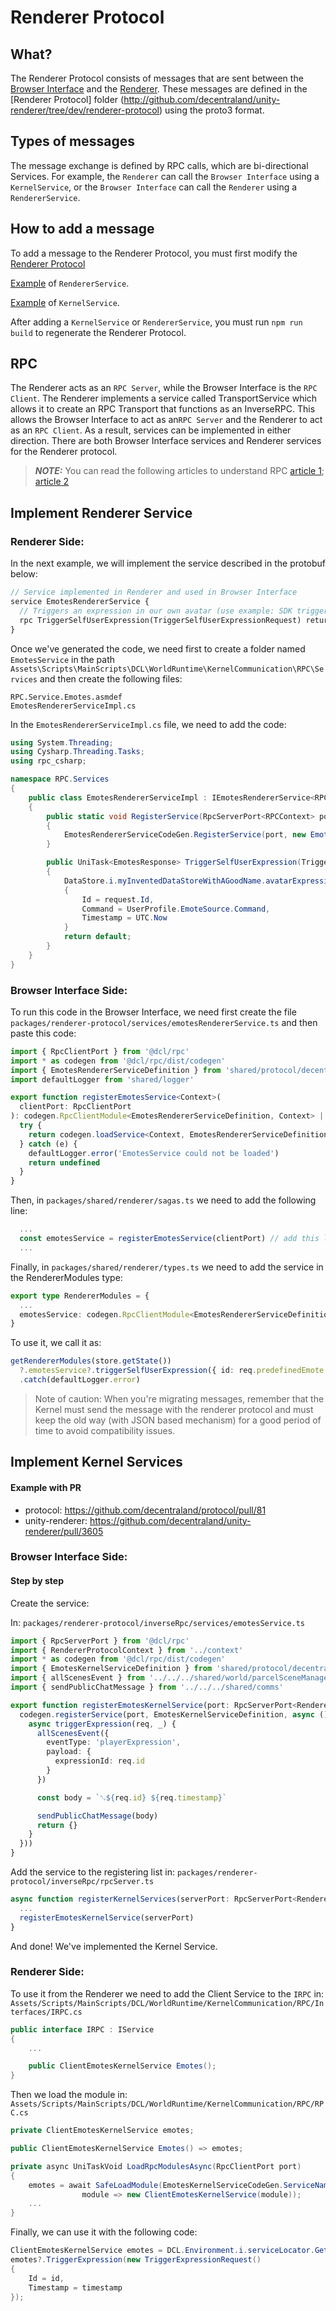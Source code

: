 # Renderer Protocol

## What?

The Renderer Protocol consists of messages that are sent between the [Browser Interface](http://github.com/decentraland/unity-renderer/tree/dev/browser-interface) and the [Renderer](http://github.com/decentraland/unity-renderer/tree/dev/unity-renderer). These messages are defined in the [Renderer Protocol] folder (http://github.com/decentraland/unity-renderer/tree/dev/renderer-protocol) using the proto3 format.

## Types of messages

The message exchange is defined by RPC calls, which are bi-directional Services. For example, the `Renderer` can call the `Browser Interface` using a `KernelService`, or the `Browser Interface` can call the `Renderer` using a `RendererService`.

## How to add a message

To add a message to the Renderer Protocol, you must first modify the [Renderer Protocol](https://github.com/decentraland/unity-renderer/tree/dev/renderer-protocol)

[Example](https://github.com/decentraland/protocol/blob/9fcad98380eb95544e50490cc1213b55e0df1f17/proto/decentraland/renderer/renderer_services/emotes_renderer.proto) of `RendererService`.

[Example](https://github.com/decentraland/protocol/blob/9fcad98380eb95544e50490cc1213b55e0df1f17/proto/decentraland/renderer/kernel_services/analytics.proto) of `KernelService`.

After adding a `KernelService` or `RendererService`, you must run `npm run build` to regenerate the Renderer Protocol.

## RPC

The Renderer acts as an `RPC Server`, while the Browser Interface is the `RPC Client`. The Renderer implements a service called TransportService which allows it to create an RPC Transport that functions as an InverseRPC. This allows the Browser Interface to act as an`RPC Server` and the Renderer to act as an `RPC Client`. As a result, services can be implemented in either direction. There are both Browser Interface services and Renderer services for the Renderer protocol.

> **_NOTE:_**  You can read the following articles to understand RPC [article 1](https://www.techtarget.com/searchapparchitecture/definition/Remote-Procedure-Call-RPC); [article 2](https://grpc.io/docs/what-is-grpc/introduction/)

## Implement Renderer Service
### **Renderer Side:**

In the next example, we will implement the service described in the protobuf below:
```protobuf
// Service implemented in Renderer and used in Browser Interface
service EmotesRendererService {
  // Triggers an expression in our own avatar (use example: SDK triggers a expression)
  rpc TriggerSelfUserExpression(TriggerSelfUserExpressionRequest) returns (EmotesResponse) {}
}
```

Once we've generated the code, we need first to create a folder named `EmotesService` in the path `Assets\Scripts\MainScripts\DCL\WorldRuntime\KernelCommunication\RPC\Services` and then create the following files:
```
RPC.Service.Emotes.asmdef
EmotesRendererServiceImpl.cs
```

In the `EmotesRendererServiceImpl.cs` file, we need to add the code:

```csharp
using System.Threading;
using Cysharp.Threading.Tasks;
using rpc_csharp;

namespace RPC.Services
{
    public class EmotesRendererServiceImpl : IEmotesRendererService<RPCContext>
    {
        public static void RegisterService(RpcServerPort<RPCContext> port)
        {
            EmotesRendererServiceCodeGen.RegisterService(port, new EmotesRendererServiceImpl());
        }

        public UniTask<EmotesResponse> TriggerSelfUserExpression(TriggerSelfUserExpressionRequest request, RPCContext context, CancellationToken ct)
        {
            DataStore.i.myInventedDataStoreWithAGoodName.avatarExpression new AvatarExpression()
            {
                Id = request.Id,
                Command = UserProfile.EmoteSource.Command,
                Timestamp = UTC.Now
            }
            return default;
        }
    }
}
```

### **Browser Interface Side:**
To run this code in the Browser Interface, we need first create the file `packages/renderer-protocol/services/emotesRendererService.ts` and then paste this code:

```ts
import { RpcClientPort } from '@dcl/rpc'
import * as codegen from '@dcl/rpc/dist/codegen'
import { EmotesRendererServiceDefinition } from 'shared/protocol/decentraland/renderer/renderer_services/emotes_renderer.gen'
import defaultLogger from 'shared/logger'

export function registerEmotesService<Context>(
  clientPort: RpcClientPort
): codegen.RpcClientModule<EmotesRendererServiceDefinition, Context> | undefined {
  try {
    return codegen.loadService<Context, EmotesRendererServiceDefinition>(clientPort, EmotesRendererServiceDefinition)
  } catch (e) {
    defaultLogger.error('EmotesService could not be loaded')
    return undefined
  }
}
```

Then, in `packages/shared/renderer/sagas.ts` we need to add the following line:

```ts
  ...
  const emotesService = registerEmotesService(clientPort) // add this line here.
  ...
```

Finally, in `packages/shared/renderer/types.ts` we need to add the service in the RendererModules type:
```ts
export type RendererModules = {
  ...
  emotesService: codegen.RpcClientModule<EmotesRendererServiceDefinition, any> | undefined // add this line here.
}
```

To use it, we call it as:
```ts
getRendererModules(store.getState())
  ?.emotesService?.triggerSelfUserExpression({ id: req.predefinedEmote })
  .catch(defaultLogger.error)
```
> Note of caution: When you're migrating messages, remember that the Kernel must send the message with the renderer protocol and must keep the old way (with JSON based mechanism) for a good period of time to avoid compatibility issues.

## Implement Kernel Services

#### Example with PR

- protocol: https://github.com/decentraland/protocol/pull/81
- unity-renderer: https://github.com/decentraland/unity-renderer/pull/3605

### **Browser Interface Side:**
#### Step by step
Create the service:

In: `packages/renderer-protocol/inverseRpc/services/emotesService.ts`
```ts
import { RpcServerPort } from '@dcl/rpc'
import { RendererProtocolContext } from '../context'
import * as codegen from '@dcl/rpc/dist/codegen'
import { EmotesKernelServiceDefinition } from 'shared/protocol/decentraland/renderer/kernel_services/emotes_kernel.gen'
import { allScenesEvent } from '../../../shared/world/parcelSceneManager'
import { sendPublicChatMessage } from '../../../shared/comms'

export function registerEmotesKernelService(port: RpcServerPort<RendererProtocolContext>) {
  codegen.registerService(port, EmotesKernelServiceDefinition, async () => ({
    async triggerExpression(req, _) {
      allScenesEvent({
        eventType: 'playerExpression',
        payload: {
          expressionId: req.id
        }
      })

      const body = `␐${req.id} ${req.timestamp}`

      sendPublicChatMessage(body)
      return {}
    }
  }))
}
```

Add the service to the registering list in: `packages/renderer-protocol/inverseRpc/rpcServer.ts`
```ts
async function registerKernelServices(serverPort: RpcServerPort<RendererProtocolContext>) {
  ...
  registerEmotesKernelService(serverPort)
}
```

And done! We've implemented the Kernel Service.

### **Renderer Side:**
To use it from the Renderer we need to add the Client Service to the `IRPC` in: `Assets/Scripts/MainScripts/DCL/WorldRuntime/KernelCommunication/RPC/Interfaces/IRPC.cs`
```csharp
public interface IRPC : IService
{
    ...

    public ClientEmotesKernelService Emotes();
}
```

Then we load the module in: `Assets/Scripts/MainScripts/DCL/WorldRuntime/KernelCommunication/RPC/RPC.cs`
```csharp
private ClientEmotesKernelService emotes;

public ClientEmotesKernelService Emotes() => emotes;

private async UniTaskVoid LoadRpcModulesAsync(RpcClientPort port)
{
    emotes = await SafeLoadModule(EmotesKernelServiceCodeGen.ServiceName, port,
                module => new ClientEmotesKernelService(module));
    ...
}
```

Finally, we can use it with the following code:
```csharp
ClientEmotesKernelService emotes = DCL.Environment.i.serviceLocator.Get<IRPC>().emotes;
emotes?.TriggerExpression(new TriggerExpressionRequest()
{
    Id = id,
    Timestamp = timestamp
});
```
